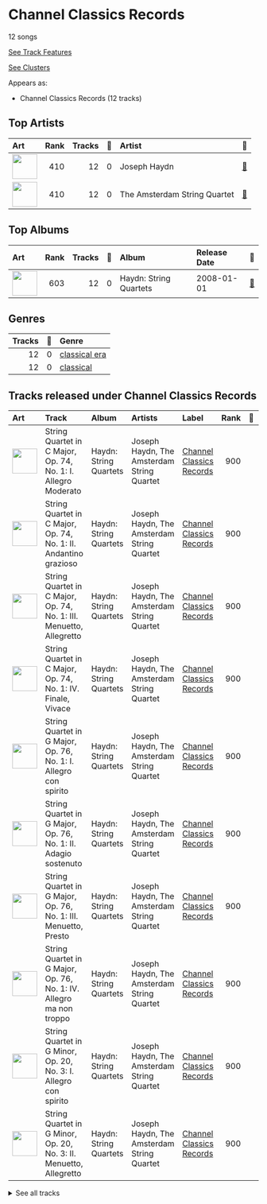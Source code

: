 # Channel Classics Records

12 songs

[See Track Features](audio_features.md)

[See Clusters](clusters/overview.md)

Appears as:
- Channel Classics Records (12 tracks)

## Top Artists

| Art | Rank | Tracks | 💚 | Artist | 🔗 |
|:---|---:|---:|---:|:---|:---|
| <img src="https://i.scdn.co/image/e9a9521ffd11cf06717c699acc48c32ec6ac7d21" alt="" width="50" /> | 410 | 12 | 0 | Joseph Haydn | [🔗](https://open.spotify.com/artist/656RXuyw7CE0dtjdPgjJV6) |
| <img src="https://i.scdn.co/image/ab67616d0000b273f1e24654c624c58911f179b5" alt="" width="50" /> | 410 | 12 | 0 | The Amsterdam String Quartet | [🔗](https://open.spotify.com/artist/0kbgyaL9g2Eba79p2jiYlN) |



## Top Albums

| Art | Rank | Tracks | 💚 | Album | Release Date | 🔗 |
|:---|---:|---:|---:|:---|:---|:---|
| <img src="https://i.scdn.co/image/ab67616d0000b2737368d9506efe9c2d556d9e98" alt="" width="50" /> | 603 | 12 | 0 | Haydn: String Quartets | 2008-01-01 | [🔗](https://open.spotify.com/album/1rNGG2I3AKJy9FWqUiitkc) |



## Genres

| Tracks | 💚 | Genre |
|---:|---:|:---|
| 12 | 0 | [classical era](../../genres/classical_era/overview.md) |
| 12 | 0 | [classical](../../genres/classical/overview.md) |



## Tracks released under Channel Classics Records

| Art | Track | Album | Artists | Label | Rank | 💚 | 🔗 |
|:---|:---|:---|:---|:---|---:|:---|:---|
| <img src="https://i.scdn.co/image/ab67616d0000b2737368d9506efe9c2d556d9e98" alt="" width="50" /> | String Quartet in C Major, Op. 74, No. 1: I. Allegro Moderato | Haydn: String Quartets | Joseph Haydn, The Amsterdam String Quartet | [Channel Classics Records](.) | 900 | | [🔗](https://open.spotify.com/track/5Egl36369QjTDpEgcYjSDS) |
| <img src="https://i.scdn.co/image/ab67616d0000b2737368d9506efe9c2d556d9e98" alt="" width="50" /> | String Quartet in C Major, Op. 74, No. 1: II. Andantino grazioso | Haydn: String Quartets | Joseph Haydn, The Amsterdam String Quartet | [Channel Classics Records](.) | 900 | | [🔗](https://open.spotify.com/track/1gWSpDDfAWSiPDb76OxLSa) |
| <img src="https://i.scdn.co/image/ab67616d0000b2737368d9506efe9c2d556d9e98" alt="" width="50" /> | String Quartet in C Major, Op. 74, No. 1: III. Menuetto, Allegretto | Haydn: String Quartets | Joseph Haydn, The Amsterdam String Quartet | [Channel Classics Records](.) | 900 | | [🔗](https://open.spotify.com/track/0EspVDVsYSaURv8yiilNxJ) |
| <img src="https://i.scdn.co/image/ab67616d0000b2737368d9506efe9c2d556d9e98" alt="" width="50" /> | String Quartet in C Major, Op. 74, No. 1: IV. Finale, Vivace | Haydn: String Quartets | Joseph Haydn, The Amsterdam String Quartet | [Channel Classics Records](.) | 900 | | [🔗](https://open.spotify.com/track/5Ri7Kzxhy2jW6xt73Z0gFx) |
| <img src="https://i.scdn.co/image/ab67616d0000b2737368d9506efe9c2d556d9e98" alt="" width="50" /> | String Quartet in G Major, Op. 76, No. 1: I. Allegro con spirito | Haydn: String Quartets | Joseph Haydn, The Amsterdam String Quartet | [Channel Classics Records](.) | 900 | | [🔗](https://open.spotify.com/track/68FYdALZRL4d7pafnGyL3C) |
| <img src="https://i.scdn.co/image/ab67616d0000b2737368d9506efe9c2d556d9e98" alt="" width="50" /> | String Quartet in G Major, Op. 76, No. 1: II. Adagio sostenuto | Haydn: String Quartets | Joseph Haydn, The Amsterdam String Quartet | [Channel Classics Records](.) | 900 | | [🔗](https://open.spotify.com/track/1h6YkonaCnwFdUV5QgflvF) |
| <img src="https://i.scdn.co/image/ab67616d0000b2737368d9506efe9c2d556d9e98" alt="" width="50" /> | String Quartet in G Major, Op. 76, No. 1: III. Menuetto, Presto | Haydn: String Quartets | Joseph Haydn, The Amsterdam String Quartet | [Channel Classics Records](.) | 900 | | [🔗](https://open.spotify.com/track/6AAur5TYgKbNMv4MnkyG8b) |
| <img src="https://i.scdn.co/image/ab67616d0000b2737368d9506efe9c2d556d9e98" alt="" width="50" /> | String Quartet in G Major, Op. 76, No. 1: IV. Allegro ma non troppo | Haydn: String Quartets | Joseph Haydn, The Amsterdam String Quartet | [Channel Classics Records](.) | 900 | | [🔗](https://open.spotify.com/track/1ry7wBdzduwImFcrHsmkAS) |
| <img src="https://i.scdn.co/image/ab67616d0000b2737368d9506efe9c2d556d9e98" alt="" width="50" /> | String Quartet in G Minor, Op. 20, No. 3: I. Allegro con spirito | Haydn: String Quartets | Joseph Haydn, The Amsterdam String Quartet | [Channel Classics Records](.) | 900 | | [🔗](https://open.spotify.com/track/4Yj05JzIiAV17ExCLpq5tf) |
| <img src="https://i.scdn.co/image/ab67616d0000b2737368d9506efe9c2d556d9e98" alt="" width="50" /> | String Quartet in G Minor, Op. 20, No. 3: II. Menuetto, Allegretto | Haydn: String Quartets | Joseph Haydn, The Amsterdam String Quartet | [Channel Classics Records](.) | 900 | | [🔗](https://open.spotify.com/track/32ACoavut7gU8eXtXcWj9E) |


<details>
<summary>See all tracks</summary>

| Art | Track | Album | Artists | Label | Rank | 💚 | 🔗 |
|:---|:---|:---|:---|:---|---:|:---|:---|
| <img src="https://i.scdn.co/image/ab67616d0000b2737368d9506efe9c2d556d9e98" alt="" width="50" /> | String Quartet in G Minor, Op. 20, No. 3: III. Poco Adagio | Haydn: String Quartets | Joseph Haydn, The Amsterdam String Quartet | [Channel Classics Records](.) | 900 | | [🔗](https://open.spotify.com/track/4fslTfB5Sk50kC4YfFcor0) |
| <img src="https://i.scdn.co/image/ab67616d0000b2737368d9506efe9c2d556d9e98" alt="" width="50" /> | String Quartet in G Minor, Op. 20, No. 3: IV. Finale, Allegro molto | Haydn: String Quartets | Joseph Haydn, The Amsterdam String Quartet | [Channel Classics Records](.) | 900 | | [🔗](https://open.spotify.com/track/7KR0NMt4Y4EsGIL168lRFb) |

</details>

